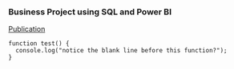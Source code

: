 ### Business Project using SQL and Power BI 
[Publication](https://www.mdpi.com/1424-8220/22/8/3048)

```
function test() {
  console.log("notice the blank line before this function?");
}
```
